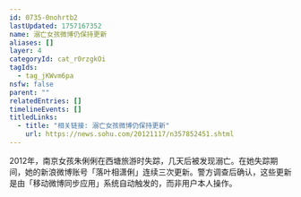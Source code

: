 ```yaml
---
id: 0735-0nohrtb2
lastUpdated: 1757167352
name: 溺亡女孩微博仍保持更新
aliases: []
layer: 4
categoryId: cat_r0rzgkOi
tagIds:
  - tag_jKWvm6pa
nsfw: false
parent: ""
relatedEntries: []
timelineEvents: []
titledLinks:
  - title: "相关链接: 溺亡女孩微博仍保持更新"
    url: https://news.sohu.com/20121117/n357852451.shtml
---
```


2012年，南京女孩朱俐俐在西塘旅游时失踪，几天后被发现溺亡。在她失踪期间，她的新浪微博账号「落叶相潇俐」连续三次更新。警方调查后确认，这些更新是由「移动微博同步应用」系统自动触发的，而非用户本人操作。